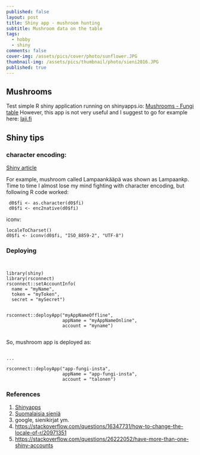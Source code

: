 ```yaml
---
published: false
layout: post
title: Shiny app - mushroom hunting
subtitle: Mushroom data on the table
tags:
  - hobby
  - shiny
comments: false
cover-img: /assets/pics/cover/photo/sunflower.JPG
thumbnail-img: /assets/pics/thumbnail/photo/sieni2016.JPG
published: true
---
```

## Mushrooms

Test simple R shiny application running on shinyapps.io: [Mushrooms - Fungi table](https://talonen.shinyapps.io/app-fungi-insta/ "shiny app")
However, this app is not very useful and I suggest to go for example here: [laji.fi](https://laji.fi/)

## Shiny tips 

### character encoding:

[Shiny article](https://shiny.rstudio.com/articles/unicode.html "Unicode characters")

For example, mushroom called Lampaankääpä was shown as Lampaankp. Time to time I almost lose my mind fighting with character encoding, but following R code worked:

~~~
 d0$fi <- as.character(d0$fi)
 d0$fi <- enc2native(d0$fi)
~~~

iconv:

~~~
localeToCharset()
d0$fi <- iconv(d0$fi, "ISO_8859-2", "UTF-8")
~~~

### Deploying

~~~


library(shiny)
library(rsconnect)
rsconnect::setAccountInfo(
  name = "myName", 
  token = "myToken",
  secret = "mySecret")
  

rsconnect::deployApp("myAppNameOffline", 
                     appName = "myAppNameOnline", 
                     account = "myname") 
                     
~~~

So,
mushroom app is deployed as:

~~~

...

rsconnect::deployApp("app-fungi-insta", 
                     appName = "app-fungi-insta", 
                     account = "talonen") 

~~~







### References

1. [Shinyapps](https://shiny.rstudio.com/articles/shinyapps.html)
2. [Suomalaisia sieniä](https://fi.wikipedia.org/wiki/Luettelo_suomalaisista_ruokasienist%C3%A4 "Sieniä")
3. google, sienikirjat ym.
4. https://stackoverflow.com/questions/16347731/how-to-change-the-locale-of-r/20971351
5. https://stackoverflow.com/questions/26222052/have-more-than-one-shiny-accounts


